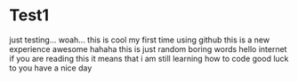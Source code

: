 # Test1
just testing...
woah... this is cool
my first time using github
this is a new experience
awesome
hahaha
this is just random boring words
hello internet
if you are reading this 
it means that i am still learning how to code
good luck to you
have a nice day 
